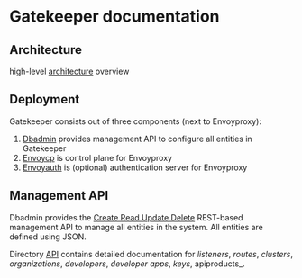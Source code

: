 # Gatekeeper documentation

## Architecture

high-level [architecture](architecture.md) overview

## Deployment

Gatekeeper consists out of three components (next to Envoyproxy):

1. [Dbadmin](dbadmin.md) provides management API to configure all entities in Gatekeeper
2. [Envoycp](envoycp.md) is control plane for Envoyproxy
3. [Envoyauth](envoyauth.md) is (optional) authentication server for Envoyproxy

## Management API

Dbadmin provides the [Create Read Update Delete](https://en.wikipedia.org/wiki/Create,_read,_update_and_delete) REST-based management API to manage all entities in the system. All entities are defined using JSON.

Directory [API](api/README.md) contains detailed documentation for _listeners_, _routes_, _clusters_, _organizations_, _developers_, _developer apps_, _keys_, apiproducts_.
